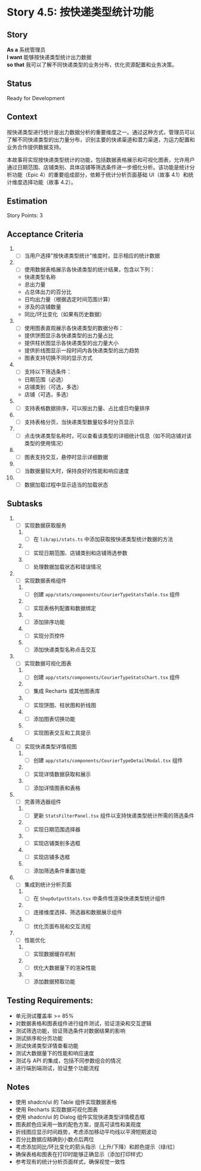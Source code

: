 # Story 4.5: 按快递类型统计功能

## Story

**As a** 系统管理员  
**I want** 能够按快递类型统计出力数据  
**so that** 我可以了解不同快递类型的业务分布，优化资源配置和业务决策。

## Status

Ready for Development

## Context

按快递类型进行统计是出力数据分析的重要维度之一。通过这种方式，管理员可以了解不同快递类型的出力量分布，识别主要的快递渠道和潜力渠道，为运力配置和业务合作提供数据支持。

本故事将实现按快递类型统计的功能，包括数据表格展示和可视化图表，允许用户通过日期范围、店铺类别、具体店铺等筛选条件进一步细化分析。该功能是统计分析功能（Epic 4）的重要组成部分，依赖于统计分析页面基础 UI（故事 4.1）和统计维度选择功能（故事 4.2）。

## Estimation

Story Points: 3

## Acceptance Criteria

1. - [ ] 当用户选择"按快递类型统计"维度时，显示相应的统计数据
2. - [ ] 使用数据表格展示各快递类型的统计结果，包含以下列：
   - 快递类型名称
   - 总出力量
   - 占总体出力的百分比
   - 日均出力量（根据选定时间范围计算）
   - 涉及的店铺数量
   - 同比/环比变化（如果有历史数据）
3. - [ ] 使用图表直观展示各快递类型的数据分布：
   - 提供饼图显示各快递类型的出力量占比
   - 提供柱状图显示各快递类型的出力量大小
   - 提供折线图显示一段时间内各快递类型的出力趋势
   - 图表支持切换不同的显示方式
4. - [ ] 支持以下筛选条件：
   - 日期范围（必选）
   - 店铺类别（可选，多选）
   - 店铺（可选，多选）
5. - [ ] 支持表格数据排序，可以按出力量、占比或日均量排序
6. - [ ] 支持表格分页，当快递类型数量较多时分页显示
7. - [ ] 点击快递类型名称时，可以查看该类型的详细统计信息（如不同店铺对该类型的使用情况）
8. - [ ] 图表支持交互，悬停时显示详细数据
9. - [ ] 当数据量较大时，保持良好的性能和响应速度
10. - [ ] 数据加载过程中显示适当的加载状态

## Subtasks

1. - [ ] 实现数据获取服务
   1. - [ ] 在 `lib/api/stats.ts` 中添加获取按快递类型统计数据的方法
   2. - [ ] 实现日期范围、店铺类别和店铺筛选参数
   3. - [ ] 处理数据加载状态和错误情况
2. - [ ] 实现数据表格组件
   1. - [ ] 创建 `app/stats/components/CourierTypeStatsTable.tsx` 组件
   2. - [ ] 实现表格列配置和数据绑定
   3. - [ ] 添加排序功能
   4. - [ ] 实现分页控件
   5. - [ ] 添加快递类型名称点击交互
3. - [ ] 实现数据可视化图表
   1. - [ ] 创建 `app/stats/components/CourierTypeStatsChart.tsx` 组件
   2. - [ ] 集成 Recharts 或其他图表库
   3. - [ ] 实现饼图、柱状图和折线图
   4. - [ ] 添加图表切换功能
   5. - [ ] 实现图表交互和工具提示
4. - [ ] 实现快递类型详情视图
   1. - [ ] 创建 `app/stats/components/CourierTypeDetailModal.tsx` 组件
   2. - [ ] 实现详情数据获取和展示
   3. - [ ] 添加详情图表和表格
5. - [ ] 完善筛选器组件
   1. - [ ] 更新 `StatsFilterPanel.tsx` 组件以支持快递类型统计所需的筛选条件
   2. - [ ] 实现日期范围选择器
   3. - [ ] 实现店铺类别多选框
   4. - [ ] 实现店铺多选框
   5. - [ ] 添加筛选条件重置功能
6. - [ ] 集成到统计分析页面
   1. - [ ] 在 `ShopOutputStats.tsx` 中条件性渲染快递类型统计组件
   2. - [ ] 连接维度选择、筛选器和数据展示组件
   3. - [ ] 优化页面布局和交互流程
7. - [ ] 性能优化
   1. - [ ] 实现数据缓存机制
   2. - [ ] 优化大数据量下的渲染性能
   3. - [ ] 添加数据预取功能

## Testing Requirements:

- 单元测试覆盖率 >= 85%
- 对数据表格和图表组件进行组件测试，验证渲染和交互逻辑
- 测试筛选功能，验证筛选条件对数据结果的影响
- 测试排序和分页功能
- 测试快递类型详情查看功能
- 测试大数据量下的性能和响应速度
- 测试与 API 的集成，包括不同参数组合的情况
- 进行端到端测试，验证整个功能流程

## Notes

- 使用 shadcn/ui 的 Table 组件实现数据表格
- 使用 Recharts 实现数据可视化图表
- 使用 shadcn/ui 的 Dialog 组件实现快递类型详情模态框
- 图表颜色应采用一致的配色方案，提高可读性和美观度
- 折线图应显示时间趋势，考虑添加移动平均线以平滑短期波动
- 百分比数据应精确到小数点后两位
- 考虑添加同比/环比变化的箭头指示（上升/下降）和颜色提示（绿/红）
- 确保表格和图表在打印时能够正确显示（添加打印样式）
- 参考现有的统计分析页面样式，确保视觉一致性
